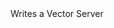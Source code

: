 <function name="WriteBitVec3Coord" parent="bf_write" type="classfunc">
	<description>
		Writes a Vector
	</description>
	<realm>Server</realm>
	<args>
		<arg name="value" type="Vector"></arg>
	</args>
</function>